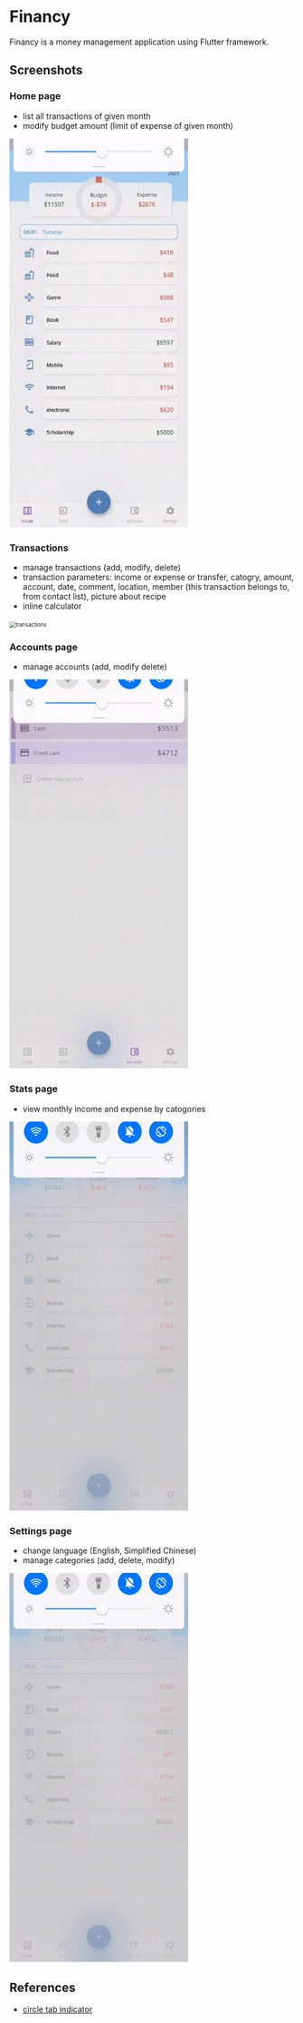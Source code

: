 # Financy

Financy is a money management application using Flutter framework. 



## Screenshots

### Home page

- list all transactions of given month
- modify budget amount (limit of expense of given month)

<img src="screenshots/home_page.gif" alt="home_page" style="zoom:67%;" />

### Transactions

- manage transactions (add, modify, delete)
- transaction parameters: income or expense or transfer, catogry, amount, account, date, comment, location, member (this transaction belongs to, from contact list), picture about recipe
- inline calculator

<img src="screenshots/transactions.gif" alt="transactions" style="zoom:67%;" />

### Accounts page

- manage accounts (add, modify delete)

<img src="screenshots/accounts_page.gif" alt="accounts_page" style="zoom:67%;" />

### Stats page

- view monthly income and expense by catogories

<img src="screenshots/stats_page.gif" alt="stats_page" style="zoom:67%;" />

### Settings page

- change language (English, Simplified Chinese)
- manage categories (add, delete, modify)

<img src="screenshots/settings_page.gif" alt="settings_page" style="zoom:67%;" />

## References

- [circle tab indicator](https://medium.com/swlh/flutter-custom-tab-indicator-for-tabbar-d72bbc6c9d0c)